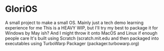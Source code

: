 # GloriOS
A small project to make a small OS. Mainly just a tech demo learning experience for me
This is a HEAVY WIP, but I'll try my best to package it for Windows by May ish? And I might throw it onto MacOS and Linux if enough people care
It's built using Scratch (scratch.mit.edu and then packaged into executables using TurboWarp Packager (packager.turbowarp.org)
